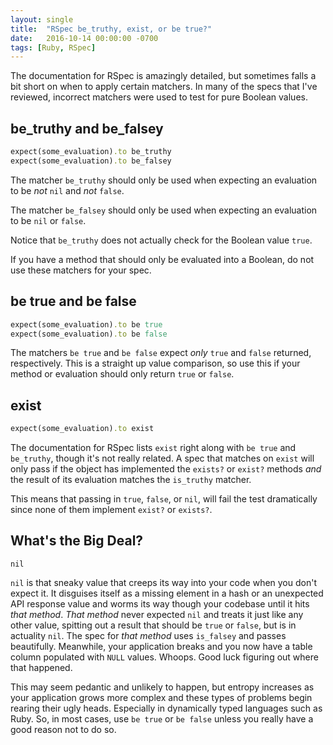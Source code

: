 ```yaml
---
layout: single
title:  "RSpec be_truthy, exist, or be true?"
date:   2016-10-14 00:00:00 -0700
tags: [Ruby, RSpec]
---
```

The documentation for RSpec is amazingly detailed, but sometimes falls a bit short on when to apply certain matchers. In many of the specs that I've reviewed, incorrect matchers were used to test for pure Boolean values.

<!--more-->

## be_truthy and be_falsey

```ruby
expect(some_evaluation).to be_truthy
expect(some_evaluation).to be_falsey
```

The matcher `be_truthy` should only be used when expecting an evaluation to be *not* `nil` and *not* `false`.

The matcher `be_falsey` should only be used when expecting an evaluation to be `nil` or `false`.

Notice that `be_truthy` does not actually check for the Boolean value `true`.

If you have a method that should only be evaluated into a Boolean, do not use these matchers for your spec.

## be true and be false

```ruby
expect(some_evaluation).to be true
expect(some_evaluation).to be false
```

The matchers `be true` and `be false` expect *only* `true` and `false` returned, respectively. This is a straight up value comparison, so use this if your method or evaluation should only return `true` or `false`.

## exist

```ruby
expect(some_evaluation).to exist
```

The documentation for RSpec lists `exist` right along with `be true` and `be_truthy`, though it's not really related. A spec that matches on `exist` will only pass if the object has implemented the `exists?` or `exist?` methods *and* the result of its evaluation matches the `is_truthy` matcher.

This means that passing in `true`, `false`, or `nil`, will fail the test dramatically since none of them implement `exist?` or `exists?`.

## What's the Big Deal?

`nil`

`nil` is that sneaky value that creeps its way into your code when you don't expect it. It disguises itself as a missing element in a hash or an unexpected API response value and worms its way though your codebase until it hits *that method*. *That method* never expected `nil` and treats it just like any other value, spitting out a result that should be `true` or `false`, but is in actuality `nil`. The spec for *that method* uses `is_falsey` and passes beautifully. Meanwhile, your application breaks and you now have a table column populated with `NULL` values. Whoops. Good luck figuring out where that happened.

This may seem pedantic and unlikely to happen, but entropy increases as your application grows more complex and these types of problems begin rearing their ugly heads. Especially in dynamically typed languages such as Ruby. So, in most cases, use `be true` or `be false` unless you really have a  good reason not to do so.
